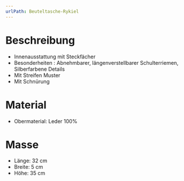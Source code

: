 ```yaml
---
urlPath: Beuteltasche-Rykiel
---
```


# Beschreibung

- Innenausstattung mit Steckfächer
- Besonderheiten : Abnehmbarer, längenverstellbarer Schulterriemen, Silberfarbene Details
- Mit Streifen Muster
- Mit Schnürung

# Material

- Obermaterial: Leder 100%

# Masse
- Länge: 32 cm
- Breite: 5 cm
- Höhe: 35 cm
